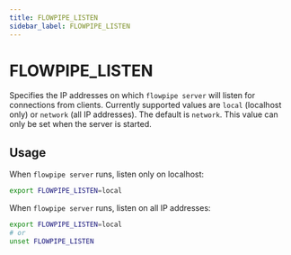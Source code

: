 ```yaml
---
title: FLOWPIPE_LISTEN
sidebar_label: FLOWPIPE_LISTEN
---
```


# FLOWPIPE_LISTEN
Specifies the IP addresses on which `flowpipe server` will listen for connections from clients. Currently supported values are `local` (localhost only) or `network` (all IP addresses). The default is `network`.  This value can only be set when the server is started.

## Usage 

When `flowpipe server` runs, listen only on localhost:

```bash
export FLOWPIPE_LISTEN=local
```

When `flowpipe server` runs, listen on all IP addresses:

```bash
export FLOWPIPE_LISTEN=local
# or
unset FLOWPIPE_LISTEN
```